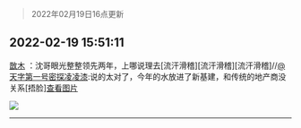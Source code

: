> 2022年02月19日16点更新
<link rel="stylesheet" href="https://cdn.jsdelivr.net/gh/taotie6/sampleJSON@main/css/photo_show.css">
<meta name="referrer" content="no-referrer" />


 ## 2022-02-19 15:51:11 

 [㪚木](https://www.coolapk.com/feed/33670294?shareKey=YTE4YWJjY2JiNGE4NjIxMGEzNzI~) ：沈哥眼光整整领先两年，上哪说理去[流汗滑稽][流汗滑稽][流汗滑稽]//<a class="feed-link-uname" href="/u/天字第一号密探凌凌漆">@天字第一号密探凌凌漆</a>:说的太对了，今年的水放进了新基建，和传统的地产商没关系[捂脸]<a class="feed-forward-pic" href="http://image.coolapk.com/feed/2022/0219/15/3913237_a66590d4_5132_1783_7@1080x1928.jpeg">查看图片</a> 

<div class="album">
<img class="img-item" src="http://image.coolapk.com/feed/2022/0219/15/1081091_a217a6c7_7224_1294_544@1080x2085.jpeg" />
</div>

 ------- 

